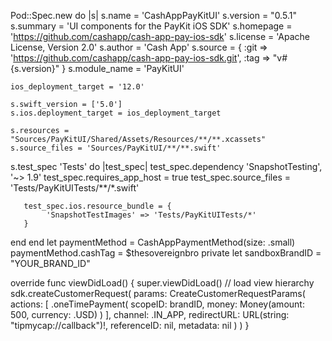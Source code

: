 Pod::Spec.new do |s|
    s.name         = 'CashAppPayKitUI'
    s.version      = "0.5.1"
    s.summary      = 'UI components for the PayKit iOS SDK'
    s.homepage     = 'https://github.com/cashapp/cash-app-pay-ios-sdk'
    s.license      = 'Apache License, Version 2.0'
    s.author       = 'Cash App'
    s.source       = { :git => 'https://github.com/cashapp/cash-app-pay-ios-sdk.git', :tag => "v#{s.version}" }
    s.module_name = 'PayKitUI'

    ios_deployment_target = '12.0'

    s.swift_version = ['5.0']
    s.ios.deployment_target = ios_deployment_target

    s.resources = "Sources/PayKitUI/Shared/Assets/Resources/**/**.xcassets"
    s.source_files = 'Sources/PayKitUI/**/**.swift'

   s.test_spec 'Tests' do |test_spec|
       test_spec.dependency 'SnapshotTesting', '~> 1.9'
       test_spec.requires_app_host = true
       test_spec.source_files = 'Tests/PayKitUITests/**/*.swift'

       test_spec.ios.resource_bundle = {
            'SnapshotTestImages' => 'Tests/PayKitUITests/*'
       }
   end
end
let paymentMethod = CashAppPaymentMethod(size: .small)
paymentMethod.cashTag = $thesovereignbro
private let sandboxBrandID = "YOUR_BRAND_ID"

override func viewDidLoad() {
    super.viewDidLoad()
    // load view hierarchy
    sdk.createCustomerRequest(
        params: CreateCustomerRequestParams(
            actions: [
                .oneTimePayment(
                    scopeID: brandID,
                    money: Money(amount: 500, currency: .USD)
                )
            ],
            channel: .IN_APP,
            redirectURL: URL(string: "tipmycap://callback")!,
            referenceID: nil,
            metadata: nil
        )
    )
}
